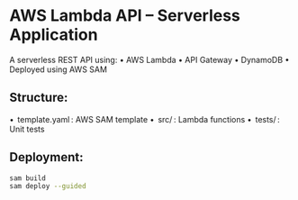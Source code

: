 # AWS Lambda API – Serverless Application

A serverless REST API using:
•⁠  ⁠AWS Lambda
•⁠  ⁠API Gateway
•⁠  ⁠DynamoDB
•⁠  ⁠Deployed using AWS SAM

## Structure:
•⁠  ⁠⁠ template.yaml ⁠: AWS SAM template
•⁠  ⁠⁠ src/ ⁠: Lambda functions
•⁠  ⁠⁠ tests/ ⁠: Unit tests

## Deployment:
```bash
sam build
sam deploy --guided
